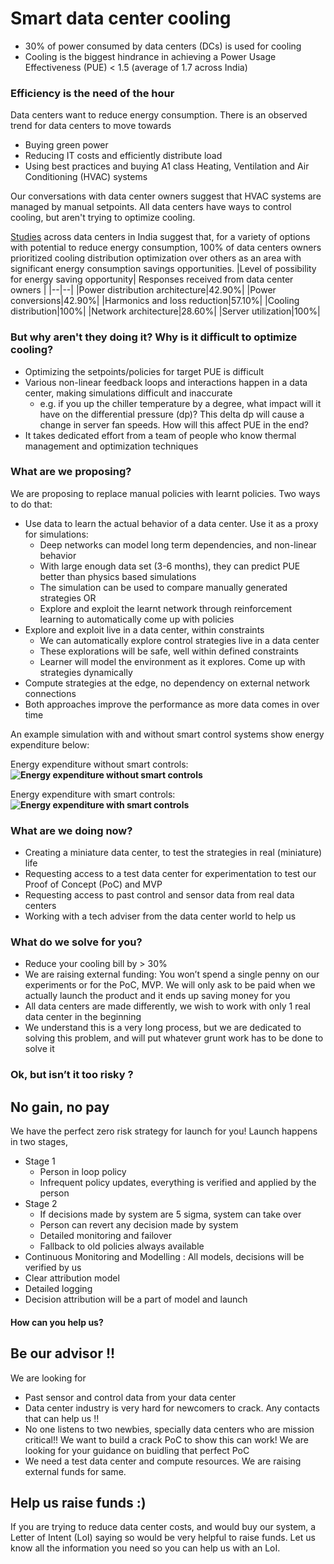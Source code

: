 # Smart data center cooling
-   30% of power consumed by data centers (DCs) is used for cooling   
-   Cooling is the biggest hindrance in achieving a Power Usage Effectiveness (PUE) < 1.5 (average of 1.7 across India)

### Efficiency is the need of the hour
Data centers want to reduce energy consumption. There is an observed trend for data centers to move towards
- Buying green power
- Reducing IT costs and efficiently distribute load
- Using best practices and buying A1 class Heating, Ventilation and Air Conditioning (HVAC) systems

Our conversations with data center owners suggest that HVAC systems are managed by manual setpoints. All data centers have ways to control cooling, but aren't trying to optimize cooling.


[Studies]([https://www.osti.gov/servlets/purl/1249186](https://www.osti.gov/servlets/purl/1249186)) across data centers in India suggest that, for a variety of options with potential to reduce energy consumption, 100% of data centers owners prioritized cooling distribution optimization over others as an area with significant energy consumption savings opportunities.
|Level of possibility for energy saving opportunity| Responses received from data center owners |
|--|--|
|Power distribution architecture|42.90%|
|Power conversions|42.90%|
|Harmonics and loss reduction|57.10%|
|Cooling distribution|100%|
|Network architecture|28.60%|
|Server utilization|100%|

### But why aren't they doing it? Why is it difficult to optimize cooling?
-   Optimizing the setpoints/policies for target PUE is difficult
-   Various non-linear feedback loops and interactions happen in a data center, making simulations difficult and inaccurate
	- e.g. if you up the chiller temperature by a degree, what impact will it have on the differential pressure (dp)? This delta dp will cause a change in server fan speeds. How will this affect PUE in the end?
-   It takes dedicated effort from a team of people who know thermal management and optimization techniques

### What are we proposing?
We are proposing to replace manual policies with learnt policies. Two ways to do that:
- Use data to learn the actual behavior of a data center. Use it as a proxy for simulations:
	- Deep networks can model long term dependencies, and non-linear behavior
	- With large enough data set (3-6 months), they can predict PUE better than physics based simulations
	- The simulation can be used to compare manually generated strategies OR
	- Explore and exploit the learnt network through reinforcement learning to automatically come up with policies
- Explore and exploit live in a data center, within constraints
	- We can automatically explore control strategies live in a data center
	- These explorations will be safe, well within defined constraints
	- Learner will model the environment as it explores. Come up with strategies dynamically
-   Compute strategies at the edge, no dependency on external network connections
-   Both approaches improve the performance as more data comes in over time

An example simulation with and without smart control systems show energy expenditure below:

Energy expenditure without smart controls:
**![Energy expenditure without smart controls](https://lh5.googleusercontent.com/1r2-6kAN-sgxU4B85OUIFus2w9kTPvuDPyUrX4ZXn2ldPcXuLfaXqwdX2GApdG18VVJmBDOVlqaXEzH-6Lf_nFWk-2Za9heNhpCOunFfO8cnIE_kSntabwmNMggxYxjKha9r_-zEdaU)**

Energy expenditure with smart controls:
 **![Energy expenditure with smart controls](https://lh4.googleusercontent.com/8N7zfjcbFshgT41FbniJce6mot2-oOhjU7TVNvTIiOKqd4oB38497N40TsD79kvv9qfGxA-HB-grpPs9dRJ6ZSUJ4ScEupmPBgiCEMUiRNO50R5mOmLHAnadmxYaye1nJQngbAhgz7U)**
### What are we doing now?
- Creating a miniature data center, to test the strategies in real (miniature) life
- Requesting access to a test data center for experimentation to test our Proof of Concept (PoC) and MVP
- Requesting access to past control and sensor data from real data centers
- Working with a tech adviser from the data center world to help us

### What do we solve for you?
- Reduce your cooling bill by > 30%
- We are raising external funding: You won’t spend a single penny on our experiments or for the PoC, MVP. We will only ask to be paid when we actually launch the product and it ends up saving money for you
- All data centers are made differently, we wish to work with only 1 real data center in the beginning
- We understand this is a very long process, but we are dedicated to solving this problem, and will put whatever grunt work has to be done to solve it
### Ok, but isn’t it too risky ?
## No gain, no pay
We have the perfect zero risk strategy for launch for you! Launch happens in two stages,
-   Stage 1
	-   Person in loop policy
	-   Infrequent policy updates, everything is verified and applied by the person
- Stage 2
	-   If decisions made by system are 5 sigma, system can take over
	-   Person can revert any decision made by system
	-   Detailed monitoring and failover
	-   Fallback to old policies always available
-   Continuous Monitoring and Modelling : All models, decisions will be verified by us
- Clear attribution model
-   Detailed logging
-   Decision attribution will be a part of model and launch

#### How can you help us?
## Be our advisor !!
We are looking for
- Past sensor and control data from your data center
- Data center industry is very hard for newcomers to crack. Any contacts that can help us !!
- No one listens to two newbies, specially data centers who are mission critical!! We want to build a crack PoC to show this can work! We are looking for your guidance on buidling that perfect PoC
- We need a test data center and compute resources. We are raising external funds for same.
## Help us raise funds :)
If you are trying to reduce data center costs, and would buy our system, a Letter of Intent (LoI) saying so would be very helpful to raise funds. Let us know all the information you need so you can help us with an LoI.
